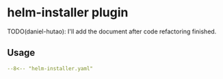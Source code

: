 # helm-installer plugin

TODO(daniel-hutao): I'll add the document after code refactoring finished.

## Usage

``` yaml
--8<-- "helm-installer.yaml"
```
